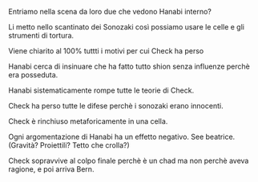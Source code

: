 Entriamo nella scena da loro due che vedono Hanabi interno?

Li metto nello scantinato dei Sonozaki così possiamo usare le celle e gli strumenti di tortura.

Viene chiarito al 100% tuttti i motivi per cui Check ha perso

Hanabi cerca di insinuare che ha fatto tutto shion senza influenze perchè era posseduta.

Hanabi sistematicamente rompe tutte le teorie di Check.

Check ha perso tutte le difese perchè i sonozaki erano innocenti.

Check è rinchiuso metaforicamente in una cella.

Ogni argomentazione di Hanabi ha un effetto negativo. See beatrice.
(Gravità? Proiettili? Tetto che crolla?)


Check sopravvive al colpo finale perchè è un chad ma non perchè aveva ragione, e poi arriva Bern.